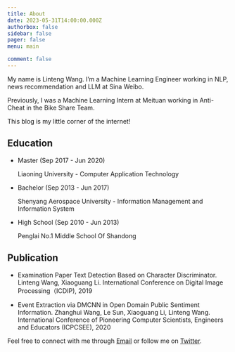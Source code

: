 ```yaml
---
title: About
date: 2023-05-31T14:00:00.000Z
authorbox: false
sidebar: false
pager: false
menu: main

comment: false
---
```


My name is Linteng Wang. I’m a Machine Learning Engineer working in NLP, news recommendation and LLM at Sina Weibo.

Previously, I was a Machine Learning Intern at Meituan working in Anti-Cheat in the Bike Share Team.

This blog is my little corner of the internet!

## Education

* Master (Sep 2017 - Jun 2020)

  Liaoning University - Computer Application Technology

* Bachelor (Sep 2013 - Jun 2017)

  Shenyang Aerospace University - Information Management and Information System

* High School (Sep 2010 - Jun 2013)

  Penglai No.1 Middle School Of Shandong


## Publication 

* Examination Paper Text Detection Based on Character Discriminator. Linteng Wang, Xiaoguang Li. International Conference on Digital Image Processing（ICDIP), 2019

* Event Extraction via DMCNN in Open Domain Public Sentiment Information. Zhanghui Wang, Le Sun, Xiaoguang Li, Linteng Wang. International Conference of Pioneering Computer Scientists, Engineers and Educators (ICPCSEE), 2020

Feel free to connect with me through [Email](mailto:wanglinteng@outlook.com) or follow me on [Twitter](https://twitter.com/maillinteng/).